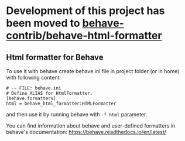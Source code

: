# Development of this project has been moved to [behave-contrib/behave-html-formatter](https://github.com/behave-contrib/behave-html-formatter)

## Html formatter for Behave

To use it with behave create behave.ini file in project folder (or in home) with
following content:

    # -- FILE: behave.ini
    # Define ALIAS for HtmlFormatter.
    [behave.formatters]
    html = behave_html_formatter:HTMLFormatter

and then use it by running behave with `-f html` parameter.

You can find information about behave and user-defined formatters
in behave's documentation: <https://behave.readthedocs.io/en/latest/>
